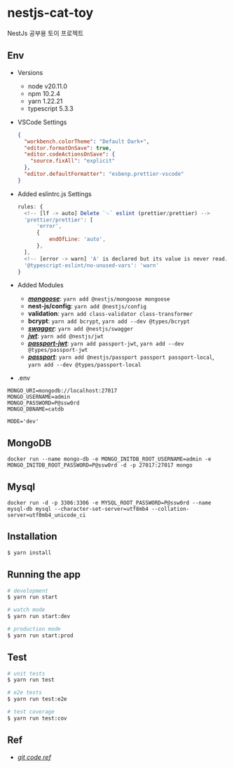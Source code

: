 # nestjs-cat-toy

NestJs 공부용 토이 프로젝트

## Env

- Versions

  - node v20.11.0
  - npm 10.2.4
  - yarn 1.22.21
  - typescript 5.3.3

- VSCode Settings

  ```json
  {
    "workbench.colorTheme": "Default Dark+",
    "editor.formatOnSave": true,
    "editor.codeActionsOnSave": {
      "source.fixAll": "explicit"
    },
    "editor.defaultFormatter": "esbenp.prettier-vscode"
  }
  ```

- Added eslintrc.js Settings

  ```js
  rules: {
  	<!-- [lf -> auto] Delete `␍` eslint (prettier/prettier) -->
  	'prettier/prettier': [
  		'error',
  		{
  			endOfLine: 'auto',
  		},
  	],
  	<!-- [error -> warn] 'A' is declared but its value is never read. ts(6133) -->
  	'@typescript-eslint/no-unused-vars': 'warn'
  }
  ```

- Added Modules

  - **[_mongoose_](https://mongoosejs.com/docs/index.html)**: `yarn add @nestjs/mongoose mongoose`
  - **nest-js/config**: `yarn add @nestjs/config`
  - **validation**: `yarn add class-validator class-transformer`
  - **bcrypt**: `yarn add bcrypt`, `yarn add --dev @types/bcrypt`
  - **[_swagger_](https://docs.nestjs.com/openapi/introduction#installation)**: `yarn add @nestjs/swagger`
  - **[_jwt_](https://docs.nestjs.com/security/authentication#jwt-token)**: `yarn add @nestjs/jwt`
  - **[_passport-jwt_](https://docs.nestjs.com/recipes/passport#jwt-functionality)**: `yarn add passport-jwt`, `yarn add --dev @types/passport-jwt`
  - **[_passport_](https://docs.nestjs.com/recipes/passport#authentication-requirements)**: `yarn add @nestjs/passport passport passport-local`, `yarn add --dev @types/passport-local`

- .env

```text
MONGO_URI=mongodb://localhost:27017
MONGO_USERNAME=admin
MONGO_PASSWORD=P@ssw0rd
MONGO_DBNAME=catdb

MODE='dev'
```

## MongoDB

```shell
docker run --name mongo-db -e MONGO_INITDB_ROOT_USERNAME=admin -e MONGO_INITDB_ROOT_PASSWORD=P@ssw0rd -d -p 27017:27017 mongo
```

## Mysql

```shell
docker run -d -p 3306:3306 -e MYSQL_ROOT_PASSWORD=P@ssw0rd --name mysql-db mysql --character-set-server=utf8mb4 --collation-server=utf8mb4_unicode_ci
```

## Installation

```bash
$ yarn install
```

## Running the app

```bash
# development
$ yarn run start

# watch mode
$ yarn run start:dev

# production mode
$ yarn run start:prod
```

## Test

```bash
# unit tests
$ yarn run test

# e2e tests
$ yarn run test:e2e

# test coverage
$ yarn run test:cov
```

## Ref

- [_git code ref_](https://github.com/amamov/teaching-nestjs-a-to-z)
